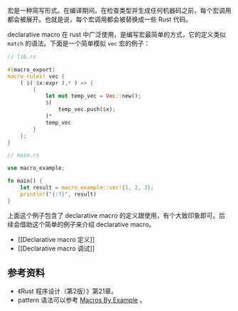 宏是一种简写形式。在编译期间，在检查类型并生成任何机器码之前，每个宏调用都会被展开。也就是说，每个宏调用都会被替换成一些 Rust 代码。

declarative macro 在 rust 中广泛使用，是编写宏最简单的方式，它的定义类似 `match` 的语法。下面是一个简单模拟 `vec` 宏的例子：

```rust
// lib.rs

#[macro_export]
macro_rules! vec {
    ( $( $x:expr ),* ) => {
        {
            let mut temp_vec = Vec::new();
            $(
                temp_vec.push($x);
            )*
            temp_vec
        }
    };
}
```

```rust
// main.rs

use macro_example;

fn main() {
    let result = macro_example::vec!{1, 2, 3};
    println!("{:?}", result)
}
```

上面这个例子包含了 declarative macro 的定义跟使用，有个大致印象即可。后续会借助这个简单的例子来介绍 declarative macro。

- [[Declarative macro 定义]]
- [[Declarative macro 调试]]

## 参考资料

- 《Rust 程序设计（第2版）》第21章。
- pattern 语法可以参考 [Macros By Example](https://doc.rust-lang.org/reference/macros-by-example.html#macros-by-example) 。